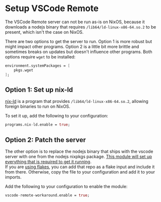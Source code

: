 # Setup VSCode Remote

The VSCode Remote server can not be run as-is on NixOS, because it downloads a nodejs binary that
requires `/lib64/ld-linux-x86-64.so.2` to be present, which isn't the case on NixOS.

There are two options to get the server to run.
Option 1 is more robust but might impact other programs. Option 2 is a little bit more brittle and sometimes breaks on updates but doesn't influence other programs.
Both options require `wget` to be installed:

```nix
environment.systemPackages = [
    pkgs.wget
];
```

## Option 1: Set up nix-ld

[nix-ld](https://github.com/Mic92/nix-ld) is a program that provides `/lib64/ld-linux-x86-64.so.2`,
allowing foreign binaries to run on NixOS.

To set it up, add the following to your configuration:

```nix
programs.nix-ld.enable = true;
```

## Option 2: Patch the server

The other option is to replace the nodejs binary that ships with the vscode server with one from the nodejs nixpkgs package.
[This module will set up everything that is required to get it running](https://github.com/K900/vscode-remote-workaround/blob/main/vscode.nix).  
If you are [using flakes](./nix-flakes.md), you can add that repo as a flake input and include it from there.
Otherwise, copy the file to your configuration and add it to your imports.

Add the following to your configuration to enable the module:

```nix
vscode-remote-workaround.enable = true;
```
